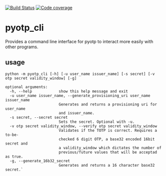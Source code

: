 [![Build Status](https://travis-ci.org/jcjveraa/pyotp_cli.svg?branch=master)](https://travis-ci.org/jcjveraa/pyotp_cli)
[![Code coverage](https://codecov.io/gh/jcjveraa/pyotp_cli/branch/master/graph/badge.svg)](https://codecov.io/gh/jcjveraa/pyotp_cli/)
# pyotp_cli
Provides a command line interface for pyotp to interact more easily with other programs.

## usage
```
python -m pyotp_cli [-h] [-u user_name issuer_name] [-s secret] [-v otp secret validity_window] [-g]

optional arguments:
  -h, --help            show this help message and exit
  -u user_name issuer_name, --generate_provisioning_uri user_name issuer_name
                        Generates and returns a provisioning uri for user_name
                        and issuer_name.
  -s secret, --secret secret
                        Sets the secret. Optional with -u.
  -v otp secret validity_window, --verify otp secret validity_window
                        Validates if the TOTP is correct. Requires a to-be-
                        checked 6 digit OTP, a base32 encoded 16bit secret and
                        a validity_window which dictates the number of
                        previous/future values that will be acceptad as true.
  -g, --generate_16b32_secret
                        Generates and returns a 16 character base32 secret.`
```
